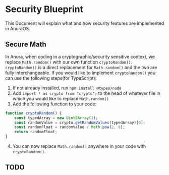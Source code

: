 # Security Blueprint

This Document will explain what and how security features are implemented in AnuraOS.

## Secure Math

In Anura, when coding in a cryptographic/security sensitive context, we replace `Math.random()` with our own function `cryptoRandom()`. `cryptoRandom()` is a direct replacement for `Math.random()` and the two are fully interchangeable. If you would like to implement `cryptoRandom()` you can use the following steps(for TypeScript):

1.  If not already installed, run `npm install @types/node`
2.  Add `import * as crypto from "crypto";` to the head of whatever file in which you would like to replace `Math.random()`
3.  Add the following function to your code:

```ts
function cryptoRandom() {
    const typedArray = new Uint8Array(1);
    const randomValue = crypto.getRandomValues(typedArray)[0];
    const randomFloat = randomValue / Math.pow(2, 8);
    return randomFloat;
}
```

4. You can now replace `Math.random()` anywhere in your code with `cryptoRandom()`.

## TODO
